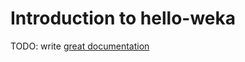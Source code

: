 # Introduction to hello-weka

TODO: write [great documentation](http://jacobian.org/writing/great-documentation/what-to-write/)
